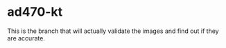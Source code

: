 # ad470-kt

This is the branch that will actually validate the images and find out if they are accurate.
